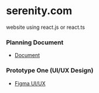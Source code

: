 # serenity.com
 website using react.js or react.ts

### Planning Document
* [Document](https://github.com/RyanTren/serenity.com/blob/main/PlanningDocument.md)

### Prototype One (UI/UX Design)
* [Figma UI/UX](https://www.figma.com/file/UNRPJy7A8X8zQRH4pmQwd0/Serenity-React-Website?type=design&node-id=0%3A1&mode=design&t=OyX1olDPS17ROohD-1)
